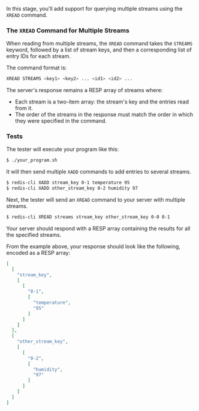 In this stage, you'll add support for querying multiple streams using the `XREAD` command.

### The `XREAD` Command for Multiple Streams

When reading from multiple streams, the `XREAD` command takes the `STREAMS` keyword, followed by a list of stream keys, and then a corresponding list of entry IDs for each stream.

The command format is: 

```bash
XREAD STREAMS <key1> <key2> ... <id1> <id2> ...
```

The server's response remains a RESP array of streams where:

- Each stream is a two-item array: the stream's key and the entries read from it.
- The order of the streams in the response must match the order in which they were specified in the command.

### Tests

The tester will execute your program like this:

```bash
$ ./your_program.sh
```

It will then send multiple `XADD` commands to add entries to several streams.

```bash
$ redis-cli XADD stream_key 0-1 temperature 95
$ redis-cli XADD other_stream_key 0-2 humidity 97
```

Next, the tester will send an `XREAD` command to your server with multiple streams.

```bash
$ redis-cli XREAD streams stream_key other_stream_key 0-0 0-1
```

Your server should respond with a RESP array containing the results for all the specified streams.

From the example above, your response should look like the following, encoded as a RESP array:

```json
[
  [
    "stream_key",
    [
      [
        "0-1",
        [
          "temperature",
          "95"
        ]
      ]
    ]
  ],
  [
    "other_stream_key",
    [
      [
        "0-2",
        [
          "humidity",
          "97"
        ]
      ]
    ]
  ]
]
```
